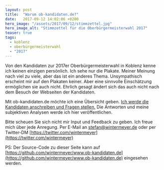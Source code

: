 ```yaml
---
layout: post
title:  "Warum ob-kandidaten.de?"
date:   2017-09-12 14:02:06 +0200
hero_image: "/assets/2017/09/12/stimmzettel.jpg"
hero_image_alt: "Stimmzettel für die Oberbürgermeisterwahl 2017"
teaser: true
tags:
  - koblenz
  - oberbürgermeisterwahl
  - "2017"
---
```

Von den Kandidaten zur 2017er Oberbürgermeisterwahl in Koblenz kenne ich keinen einzigen persönlich. Ich sehe nur die Plakate. Meiner Meinung nach viel zu viele, aber das ist ein anderes Thema. Unsympathisch erscheint mir auf den Plakaten keiner. Aber eine sinnvolle Einschätzung ermöglichen sie auch nicht. Ehrlich gesagt ändert sich das auch nicht nach dem Besuch der Webseiten der Kandidaten.

Mit ob-kandidaten.de möchte ich eine Übersicht geben. [Ich werde die Kandidaten anschreiben und Fragen stellen.](/2017/09/13/email-an-alle.html) Die Antworten und meine subjektiven Analysen werde ich hier veröffentlichen.

Bitte scheuen Sie sich nicht mir Input und Feedback zu geben. Ich freue mich über jede Anregung. Per E-Mail an stefan@wintermeyer.de oder per Twitter-DM [https://twitter.com/wintermeyer](https://twitter.com/wintermeyer)

PS: Der Source-Code zu dieser Seite kann auf [https://github.com/wintermeyer/www.ob-kandidaten.de](https://github.com/wintermeyer/www.ob-kandidaten.de) eingesehen werden.
